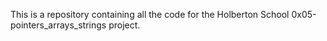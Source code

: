 This is a repository containing all the code for the Holberton School
0x05-pointers_arrays_strings project.
